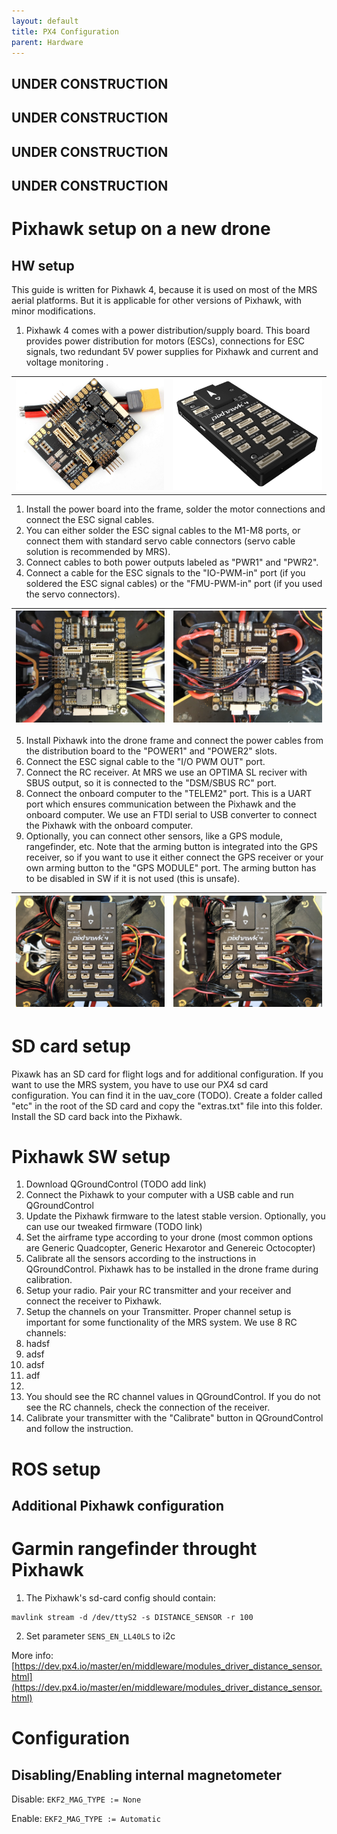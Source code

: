 ```yaml
---
layout: default
title: PX4 Configuration
parent: Hardware
---
```


## UNDER CONSTRUCTION
## UNDER CONSTRUCTION
## UNDER CONSTRUCTION
## UNDER CONSTRUCTION

# Pixhawk setup on a new drone

## HW setup
This guide is written for Pixhawk 4, because it is used on most of the MRS aerial platforms. But it is applicable for other versions of Pixhawk, with minor modifications.

1. Pixhawk 4 comes with a power distribution/supply board. This board provides power distribution for motors (ESCs), connections for ESC signals, two redundant 5V power supplies for Pixhawk and current and voltage monitoring .

|                                    |                                 |
|------------------------------------|---------------------------------|
| ![](fig/power_board.jpg "title-1") | ![](fig/pixhawk4.jpg "title-1") |

1. Install the power board into the frame, solder the motor connections and connect the ESC signal cables.
2. You can either solder the ESC signal cables to the M1-M8 ports, or connect them with standard servo cable connectors (servo cable solution is recommended by MRS).
3. Connect cables to both power outputs labeled as "PWR1" and "PWR2".
4. Connect a cable for the ESC signals to the "IO-PWM-in" port (if you soldered the ESC signal cables) or the "FMU-PWM-in" port (if you used the servo connectors).

| ![](fig/PB_no_cables.jpg "title-1") | ![](fig/PB_with_cables.jpg "title-1") |
|-------------------------------------|---------------------------------------|

5. Install Pixhawk into the drone frame and connect the power cables from the distribution board to the "POWER1" and "POWER2" slots.
6. Connect the ESC signal cable to the "I/O PWM OUT" port.
7. Connect the RC receiver. At MRS we use an OPTIMA SL reciver with SBUS output, so it is connected to the "DSM/SBUS RC" port.
8. Connect the onboard computer to the "TELEM2" port. This is a UART port which ensures communication between the Pixhawk and the onboard computer. We use an FTDI serial to USB converter to connect the Pixhawk with the onboard computer.
9. Optionally, you can connect other sensors, like a GPS module, rangefinder, etc. Note that the arming button is integrated into the GPS receiver, so if you want to use it either connect the GPS receiver or your own arming button to the "GPS MODULE" port. The arming button has to be disabled in SW if it is not used (this is unsafe).

| ![](fig/Pixhawk_no_cables.jpg "title-1") | ![](fig/Pixhawk_with_cables.jpg "title-1") |
|------------------------------------------|--------------------------------------------|

# SD card setup
Pixawk has an SD card for flight logs and for additional configuration.
If you want to use the MRS system, you have to use our PX4 sd card configuration. You can find it in the uav_core (TODO).
Create a folder called "etc" in the root of the SD card and copy the "extras.txt" file into this folder.
Install the SD card back into the Pixhawk.

# Pixhawk SW setup
1. Download QGroundControl (TODO add link)
2. Connect the Pixhawk to your computer with a USB cable and run QGroundControl
3. Update the Pixhawk firmware to the latest stable version. Optionally, you can use our tweaked firmware (TODO link)
4. Set the airframe type according to your drone (most common options are Generic Quadcopter, Generic Hexarotor and Genereic Octocopter)
5. Calibrate all the sensors according to the instructions in QGroundControl. Pixhawk has to be installed in the drone frame during calibration.
6. Setup your radio. Pair your RC transmitter and your receiver and connect the receiver to Pixhawk.
7. Setup the channels on your Transmitter. Proper channel setup is important for some functionality of the MRS system. We use 8 RC channels:
  1. hadsf
  2. adsf
  3. adsf
  4. adf
  5.
8. You should see the RC channel values in QGroundControl. If you do not see the RC channels, check the connection of the receiver.
9. Calibrate your transmitter with the "Calibrate" button in QGroundControl and follow the instruction.

# ROS setup

## Additional Pixhawk configuration

# Garmin rangefinder throught Pixhawk

1. The Pixhawk's sd-card config should contain:
```
mavlink stream -d /dev/ttyS2 -s DISTANCE_SENSOR -r 100
```
2. Set parameter `SENS_EN_LL40LS` to i2c

More info: [https://dev.px4.io/master/en/middleware/modules_driver_distance_sensor.html](https://dev.px4.io/master/en/middleware/modules_driver_distance_sensor.html)

# Configuration

## Disabling/Enabling internal magnetometer

Disable: `EKF2_MAG_TYPE := None`

Enable: `EKF2_MAG_TYPE := Automatic`
